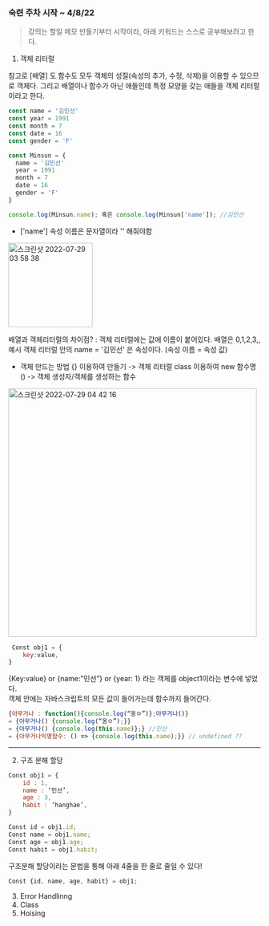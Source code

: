 ### 숙련 주차 시작 ~ 4/8/22

> 강의는 할일 메모 만들기부터 시작이라, 아래 키워드는 스스로 공부해보려고 한다.

1) 객체 리터럴

참고로 [배열] 도 함수도 모두 객체의 성질(속성의 추가, 수정, 삭제)을 이용할 수 있으므로 객체다.
그리고 배열이나 함수가 아닌 애들인데 특정 모양을 갖는 애들을 객체 리터럴이라고 한다. 

```javascript
const name = '김민선'
const year = 1991
const month = 7
const date = 16
const gender = 'F'

const Minsun = {
  name = '김민선'
  year = 1991
  month = 7
  date = 16
  gender = 'F'
}

console.log(Minsun.name); 혹은 console.log(Minsun['name']); //김민선
```

* ['name'] 속성 이름은 문자열이라 '' 해줘야함  
<img width="168" alt="스크린샷 2022-07-29 03 58 38" src="https://user-images.githubusercontent.com/92393851/181666885-87deade8-e93d-4d1b-bd9b-2064228d168a.png">

배열과 객체리터럴의 차이점? : 객체 리터럴에는 값에 이름이 붙어있다. 배열은 0,1,2,3,, 
예시 객체 리터럴 안의 name = '김민선' 은 속성이다. (속성 이름 = 속성 값)

* 객체 만드는 방법 
{} 이용하여 만들기 -> 객체 리터럴
class 이용하여 new 함수명() -> 객체 생성자/객체를 생성하는 함수

<img width="496" alt="스크린샷 2022-07-29 04 42 16" src="https://user-images.githubusercontent.com/92393851/181671771-271479f2-0b95-4ad7-88b2-4a4b150f3aef.png">

```javascript
 Const obj1 = {
	key:value, 	
}
```

{Key:value} or {name:”민선”} or {year: 1} 라는 객체를 object1이라는 변수에 넣었다.  
객체 안에는 자바스크립트의 모든 값이 들어가는데 함수까지 들어간다.  

```javascript
{아무거나 : function(){console.log(“옹ㅇ”)};아무거나()}
= {아무거나() {console.log(“옹ㅇ”);}}  
= {아무거나() {console.log(this.name)};} //민선
= {아무거나익명함수: () => {console.log(this.name);}} // undefined ??
```

---

2) 구조 분해 할당

```javascript
Const obj1 = {
	id : 1,
	name : ‘민선’,
	age : 3,
	habit : ‘hanghae’,
} 

Const id = obj1.id;
Const name = obj1.name;
Const age = obj1.age;
Const habit = obj1.habit;
```

구조분해 할당이라는 문법을 통해 아래 4줄을 한 줄로 줄일 수 있다!

```javascript
Const {id, name, age, habit} = obj1;
```

3) Error Handlinng
4) Class
5) Hoising
